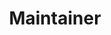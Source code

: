 ---
github: j-min
name: 조재민
title: Maintainer
team: Advisory
link_linkedin:
link_twitter:
link_facebook:
link_instagram:
link_youtube:
---